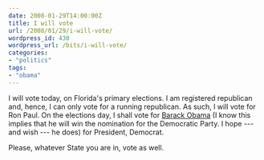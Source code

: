 ```yaml
---
date: 2008-01-29T14:00:00Z
title: I will vote
url: /2008/01/29/i-will-vote/
wordpress_id: 430
wordpress_url: /bits/i-will-vote/
categories:
- "politics"
tags:
- "obama"
---
```


I will vote today, on Florida's primary elections. I am registered republican and, hence, I can only vote for a running republican. As such, I will vote for Ron Paul. On the elections day, I shall vote for <a href="http://www.barackobama.com/">Barack Obama</a> (I know this implies that he will win the nomination for the Democratic Party. I hope --- and wish --- he does) for President, Democrat.

Please, whatever State you are in, vote as well.

